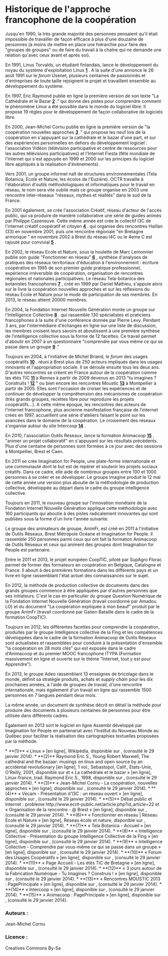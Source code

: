 # Historique de l'approche francophone de la coopération
Jusqu'en 1990, la très grande majorité des personnes pensaient qu'il était impossible de travailler de façon efficace à plus d'une douzaine de personnes (à moins de mettre en place une hiérarchie pour faire des "groupes de groupes" ou de faire du travail à la chaîne qui ne demande une relation qu'avec ceux avant et après soi).

En 1991, Linus Torvalds, un étudiant finlandais, lance le développement du noyau du système d'exploitation Linux **[1](#note)** . A la suite d'une annonce le 26 août 1991 sur le *forum* Usenet, plusieurs centaines de passionnés et d'entreprises de toute taille rejoignent le projet et travaillent ensemble au développement du système.

En 1997, Eric Raymond publie en ligne la première version de son texte "La Cathédrale et le Bazar **[2](#note)** ." qui donne des pistes pour comprendre comment le phénomène Linux a été possible dans le monde du logiciel libre. Il propose 19 règles pour le développement de façon collaborative de logiciels libre. 

En 2000, Jean-Michel Cornu  publie en ligne la première version de "la coopération nouvelles approches **[3](#note)** ." qui propose les neuf lois de la coopération en s'appuyant sur la cathédrale et le bazar d'une part, et sur des expériences personnelles en dehors du développement logiciel : l'association Vidéon (télévision participative et centre de ressources pour les autres télévisions participatives) et l'Internet Fiesta (fête mondiale de l'Internet qui s'est appuyée en 1999 et 2000 sur les principes du logiciel libre appliqués à la réalisation d'événements).

Vers 2001, un groupe informel naît de structures environnementales (Tela Botanica, Ecole et Nature, les écolos de l'Euzière). OCTR travaille à l'élaboration d'outils méthodologiques et informatiques pour le travail en réseau, le nom sera vite oublié mais ce groupe organise en 2003 une rencontre inter-réseaux "réseaux, mythes et réalités" dans le sud de la France. 

En 2001 également, se crée l'association Créatif, réseau d'acteur de l'accès public, qui va produire de manière collaborative une série de guides animés par Philippe Cazeneuve. Cette même année est crée le collectif I3C de l'internet créatif coopératif et citoyen **[4](#note)** . qui organise des rencontres Haillan (33) en novembre 2001,  puis une rencontre régionale "en Bretagne armorique " en novembre 2002 à Brest du réseau I4C ou le 4eme C est rajouté pour convivial  **[5](#note)** .

En 2002, le réseau Ecole et Nature, sous la houlette de Marc Lemonnier publie son guide "Fonctionner en réseau" **[6](#note)** , synthèse d'analyses de pratiques des réseaux territoriaux d'éducation à l'environnement : écriture coopérative en 1995 de son premier guide pratique professionnel, expérience irréversible de coopération, organisation de rencontres régionales et nationales participatives.
Le réseau Tela-botanica des botanistes francophones **[7](#note)** , créé en 1999 par Daniel Mathieu, s'appuie alors sur le livre la coopération nouvelles approches et sur les réflexions du réseau Ecole et Nature pour le mode de participation de ses membres. En 2013, le réseau atteint 20000 membres.

En 2004, la Fondation Internet Nouvelle Génération monte un groupe sur l'Intelligence Collective **[8](#note)** . qui rassemble 130 spécialistes et praticiens francophones à la suite d'une conférence donnée par Pierre Levy. Pendant 3 ans, par l'intermédiaire d'échanges en ligne sur une liste de discussion, les membres croisent leurs savoirs et aboutissent à une première synthèse de l'intelligence collective sous la forme de 12 facettes. Ce travail permet d'aboutir en 2007 à un questionnaire "comprendre par vous même ce qui se passe dans un groupe **[9](#note)** ."

Toujours en 2004, à l'initiative de Michel Briand, le *forum* des usages coopératifs **[10](#note)** . réuni à Brest plus de 250 acteurs impliqués dans les usages innovants et l'appropriation sociale. Il se déroule ensuite tous les deux ans. D'autres rencontres se créent en France autour de la coopération comme les étés TIC **[11](#note)** à Rennes à partir de 2009 devenus en 2013 "tu imagines ? Construits ! **[12](#note)** " ou bien encore les rencontres Moustic **[13](#note)** à Montpellier à partir de 2005. Elles sont l'occasion de croiser les expériences et de continuer de développer la compréhension des mécanismes de coopération (très grands groupes, recettes libre pour reproduire les projets coopératifs...). A cette même époque, les rencontres des acteurs de l'internet francophone, plus ancienne manifestation française de l'internet crées en 1997, accueillent une série d'ateliers faisant le point sur les avancées dans le domaine de la coopération. Le croisement des réseaux s'organise autour du site Intercoop **[14](#note)** .

En 2010, l'association Outils Réseaux, lance la formation Animacoop **[15](#note)** , "animer un projet collaboratif" en s'appuyant sur les résultats précédents. Plus d'une centaine de personnes sont formées à ce jour avec des sessions à Montpellier, Brest et Caen.

En 2011 se crée Imagination for People, une plate-forme internationale et une communauté dont le but est de repérer et soutenir les projets sociaux créatifs. Dans ce cadre, elle aide de nombreux groupes entre 100 et 1000 personnes à se créer et se développer. Le groupe Imagine produit le 12 mai de cette année une version plus aboutie de la méthodologie de production collective, développée au départ dans le cadre du groupe intelligence collective.

Toujours en 2011, le nouveau groupe sur l'innovation monétaire de la Fondation Internet Nouvelle Génération applique cette méthodologie avec 160 participants qui aboutie à des pistes radicalement innovantes qui sont publiées sous la forme d'un livre l'année suivante.

Le groupe des animateurs de groupe, AnimFr, est créé en 2011 à l'initiative de Outils Réseaux, Brest Métropole Océane et Imagination for People. Il rassemble 250 personnes parmi ceux qui ont fait la formation Animacoop de Outils Réseaux et ceux qui animent des groupes dont Imagination for People est partenaire.

Entre le 2011 et 2013, le projet européen CoopTIC, piloté par SupAgro Florac permet de former des formateurs en coopération en Belgique, Catalogne et France. Il abouti à des premières formations dans les différents pays et un livre en ligne rassemblant l'état actuel des connaissances sur le sujet.

En 2012, la méthode de production collective de documents dans des grands groupes commence à être appliquées par d'autres personnes que ses initiateurs. C'est le cas en particulier du groupe Question Numérique de la Fondation Internet Nouvelle Génération (travail coordonné par Amadou LO) et du document "La coopération expliquée à mon beauf" produit par le groupe AnimFr (travail coordonné par Gatien Bataille dans le cadre de la formation CoopTIC).

Toujours en 2012, les différentes facettes pour comprendre la coopération, produites par le groupe Intelligence collective de la Fing et les compétences développées dans le cadre de la formation Animacoop de Outils Réseaux sont actualisées et rassemblées pour conduire à la présentation d'ensemble "la coopération en 28 mots clés" qui est exposée dans le cadre d'Animacoop et du premier MOOC francophone ITYPA (Formation massivement en ligne et ouverte sur le thème "Internet, tout y est pour Apprendre").

En 2013, le groupe Adeo rassemblant 13 enseignes de bricolage dans le monde, définit sa stratégie produits, achats et *supply chain* pour les dix prochaines années, à l'aide de groupes de travail, d'une rencontre internationale, mais également d'un travail en ligne qui rassemble 1500 personnes en 7 langues pendant deux mois.

La même année, un document de synthèse décrit en détail la méthode pour produire des documents à plusieurs centaines de personnes pour être utilisée dans différents cadres.

Également en 2013 sort le logiciel en ligne Assembl développé par Imagination for People en partenariat avec l'Institut du Nouveau Monde au Québec pour faciliter la réalisation des cartographies textuelles proposées par la méthode.

 <a id="note">
* **(1)** « Linux » [en ligne], Wikipédia, disponible sur <http://fr.wikipedia.org/wiki/Linux>, (consulté le 29 janvier 2014).
* **(2)** Raymond Eric S., Young Robert Maxwell, The cathedral and the bazaar: musings on linux and open source by an accidental revolutionary [en ligne], 1 vol., Sebastopol, Calif., Etats-Unis, O'Reilly, 2001, disponible sur <http://www.catb.org/~esr/writings/cathedral-bazaar/cathedral-bazaar/> et  « La cathédrale et le bazar » [en ligne], Linux-france, trad. Raymond Eric S., 1998, disponible sur <http://www.linux-france.org/article/these/cathedrale-bazar/cathedrale-bazar_monoblock.html>, (consulté le 29 janvier 2014).
* **(3)** « Jean-Michel Cornu - La coopération, nouvelles approches » [en ligne], disponible sur <http://www.cornu.eu.org/texts/cooperation>, (consulté le 29 janvier 2014).
* **(4)**  « Vecam - Présentation d'I3C : un réseau ouvert » [en ligne], disponible sur <http://vecam.org/article8.html>, (consulté le 29 janvier 2014).
* **(5)** Débat public et Internet : probleme http://www.ecrit-public.net/article.php?id_article=22  et « Organisation de la rencontre - @ Brest » [en ligne], disponible sur <http://a-brest.net/rubrique16.html>, (consulté le 29 janvier 2014).
* **(6)** « Fonctionner en réseau | Réseau Ecole et Nature » [en ligne], Réseau école et nature, disponible sur <http://reseauecoleetnature.org/fiche-ressource/fonctionner-en-r-seau-23-09-2009.html>, (consulté le 29 janvier 2014).
* **(7)**  « Tela Botanica - Accueil » [en ligne], disponible sur <http://www.tela-botanica.org/site:accueil>, (consulté le 29 janvier 2014).
* **(8)** « Intelligence Collective - Présentation du groupe Intelligence Collective de la Fing » [en ligne], disponible sur <http://ic.fing.org/texts/presentation>, (consulté le 29 janvier 2014).
* **(9)** « Intelligence Collective - Comprendre par vous-même ce qui se passe dans un groupe » [en ligne], disponible sur <http://ic.fing.org/news/comprendre-par-vous-meme-ce-qui-se-passe-dans-un-groupe>, (consulté le 29 janvier 2014).
* **(10)** « Forum des Usages Coopératifs » [en ligne], disponible sur <http://forum-usages-cooperatifs.net/index.php?title=Accueil>, (consulté le 29 janvier 2014).
* **(11)** « Page Accueil - Les étés TIC de Bretagne » [en ligne], disponible sur <http://www.lesetestic.com/>, (consulté le 29 janvier 2014).
* **(12)** « 3 jours autour de la Fabrication Numérique - Tu Imagines ? Construis ! » [en ligne], disponible sur <http://imaginesconstruis.wikidot.com/>, (consulté le 29 janvier 2014).
* **(13)** « Rencontres MOUSTIC 2013 : PagePrincipale » [en ligne], disponible sur <http://moustic.info/2013/wakka.php?wiki=PagePrincipale>, (consulté le 29 janvier 2014).
* **(14)** « Intercoop » [en ligne], disponible sur <http://www.intercoop.info/index.php/Accueil>, (consulté le 29 janvier 2014).
* **(15)** « Animacoop : PagePrincipale » [en ligne], disponible sur <http://animacoop.net/wakka.php?wiki=PagePrincipale>, (consulté le 29 janvier 2014).


### Auteurs :
Jean-Michel Cornu
### Licence : 
Creatives Commons By-Sa

